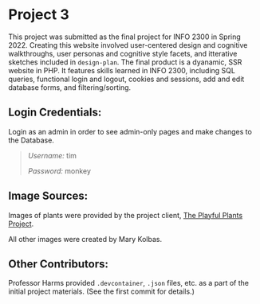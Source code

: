 # Project 3

This project was submitted as the final project for INFO 2300 in Spring 2022. Creating this website involved user-centered design and cognitive walkthroughs, user personas and cognitive style facets, and itterative sketches included in ``design-plan``. The final product is a dyanamic, SSR website in PHP. It features skills learned in INFO 2300, including SQL queries, functional login and logout, cookies and sessions, add and edit database forms, and filtering/sorting.

## **Login Credentials:** 

Login as an admin in order to see admin-only pages and make changes to the Database. 

>*Username:* tim
>
>*Password:* monkey

## **Image Sources:**

Images of plants were provided by the project client, [The Playful Plants Project](https://cals.cornell.edu/cornell-cooperative-extension/join-us/cce-summer-internship-program/playful-plants-guide-effective-integration-nature-childrens-outdoor-play-spaces). 

All other images were created by Mary Kolbas. 

## **Other Contributors:**

Professor Harms provided ``.devcontainer``, ``.json`` files, etc. as a part of the initial project materials. (See the first commit for details.)
